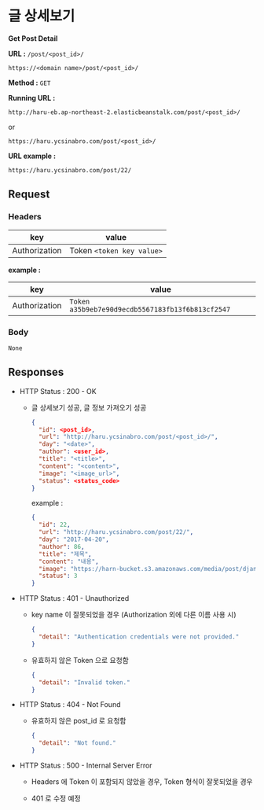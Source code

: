 # 글 상세보기

**Get Post Detail**

**URL :** `/post/<post_id>/`

`https://<domain name>/post/<post_id>/`

**Method :** `GET`

**Running URL :**

`http://haru-eb.ap-northeast-2.elasticbeanstalk.com/post/<post_id>/`

or

`https://haru.ycsinabro.com/post/<post_id>/`

**URL example :**

`https://haru.ycsinabro.com/post/22/`

## Request

### Headers

key           | value
------------- | -------------------------
Authorization | Token `<token key value>`

**example :**

key           | value
------------- | ------------------------------------------------
Authorization | `Token a35b9eb7e90d9ecdb5567183fb13f6b813cf2547`

### Body

`None`

## Responses

- HTTP Status : 200 - OK

  - 글 상세보기 성공, 글 정보 가져오기 성공

    ```json
    {
      "id": <post_id>,
      "url": "http://haru.ycsinabro.com/post/<post_id>/",
      "day": "<date>",
      "author": <user_id>,
      "title": "<title>",
      "content": "<content>",
      "image": "<image_url>",
      "status": <status_code>
    }
    ```

    example :

    ```json
    {
      "id": 22,
      "url": "http://haru.ycsinabro.com/post/22/",
      "day": "2017-04-20",
      "author": 86,
      "title": "제목",
      "content": "내용",
      "image": "https://harn-bucket.s3.amazonaws.com/media/post/django_wnXBhjK.jpg",
      "status": 3
    }
    ```

- HTTP Status : 401 - Unauthorized

  - key name 이 잘못되었을 경우 (Authorization 외에 다른 이름 사용 시)

    ```json
    {
      "detail": "Authentication credentials were not provided."
    }
    ```

  - 유효하지 않은 Token 으로 요청함

    ```json
    {
      "detail": "Invalid token."
    }
    ```

- HTTP Status : 404 - Not Found

  - 유효하지 않은 post_id 로 요청함

    ```json
    {
      "detail": "Not found."
    }
    ```

- HTTP Status : 500 - Internal Server Error

  - Headers 에 Token 이 포함되지 않았을 경우, Token 형식이 잘못되었을 경우

  - 401 로 수정 예정
